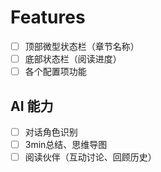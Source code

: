 # Features
- [ ] 顶部微型状态栏（章节名称）
- [ ] 底部状态栏（阅读进度）
- [ ] 各个配置项功能

## AI 能力
- [ ] 对话角色识别
- [ ] 3min总结、思维导图
- [ ] 阅读伙伴（互动讨论、回顾历史）